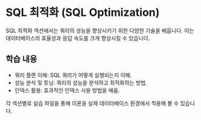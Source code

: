 # SQL 최적화 (SQL Optimization)

SQL 최적화 섹션에서는 쿼리의 성능을 향상시키기 위한 다양한 기술을 배웁니다. 이는 데이터베이스의 효율성과 응답 속도를 크게 향상시킬 수 있습니다.

## 학습 내용
- 쿼리 플랜 이해: SQL 쿼리가 어떻게 실행되는지 이해.
- 성능 분석 및 튜닝: 쿼리의 성능을 분석하고 최적화하는 방법.
- 인덱스 활용: 효과적인 인덱스 사용 방법을 배움.

각 섹션별로 실습 파일을 통해 이론을 실제 데이터베이스 환경에서 적용해 볼 수 있습니다.

